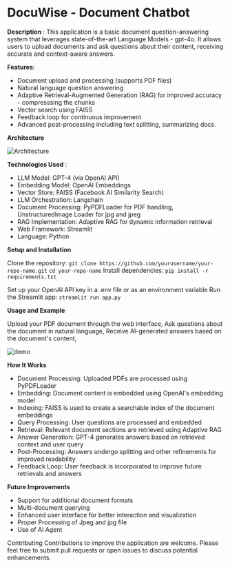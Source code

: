 # DocuWise - Document Chatbot

**Description** :
This application is a basic document question-answering system that leverages state-of-the-art Language Models - gpt-4o. It allows users to upload documents and ask questions about their content, receiving accurate and context-aware answers.

**Features**:

- Document upload and processing (supports PDF files) 
- Natural language question answering 
- Adaptive Retrieval-Augmented Generation (RAG) for improved accuracy - compresssing the chunks 
- Vector search using FAISS
- Feedback loop for continuous improvement
- Advanced post-processing including text splitting, summarizing docs.

**Architecture**

![Architecture](<Screenshot 2024-09-14 at 8.53.56 PM.png>)


**Technologies Used** :

- LLM Model: GPT-4 (via OpenAI API)
- Embedding Model: OpenAI Embeddings
- Vector Store: FAISS (Facebook AI Similarity Search)
- LLM Orchestration: Langchain
- Document Processing: PyPDFLoader for PDF handling, UnstructuredImage Loader for jpg and jpeg
- RAG Implementation: Adaptive RAG for dynamic information retrieval
- Web Framework: Streamlit
- Language: Python

**Setup and Installation**

Clone the repository: ```git clone https://github.com/yourusername/your-repo-name.git```
```cd your-repo-name```
Install dependencies:
```pip install -r requirements.txt```

Set up your OpenAI API key in a .env file or as an environment variable
Run the Streamlit app:
```streamlit run app.py```


**Usage and Example**

Upload your PDF document through the web interface,
Ask questions about the document in natural language,
Receive AI-generated answers based on the document's content,

![demo](demo.png)

**How It Works**

- Document Processing: Uploaded PDFs are processed using PyPDFLoader
- Embedding: Document content is embedded using OpenAI's embedding model
- Indexing: FAISS is used to create a searchable index of the document embeddings
- Query Processing: User questions are processed and embedded
- Retrieval: Relevant document sections are retrieved using Adaptive RAG
- Answer Generation: GPT-4 generates answers based on retrieved context and user query
- Post-Processing: Answers undergo splitting and other refinements for improved readability
- Feedback Loop: User feedback is incorporated to improve future retrievals and answers

**Future Improvements**

- Support for additional document formats
- Multi-document querying
- Enhanced user interface for better interaction and visualization
- Proper Processing of Jpeg and jpg file
- Use of AI Agent

Contributing
Contributions to improve the application are welcome. Please feel free to submit pull requests or open issues to discuss potential enhancements.
